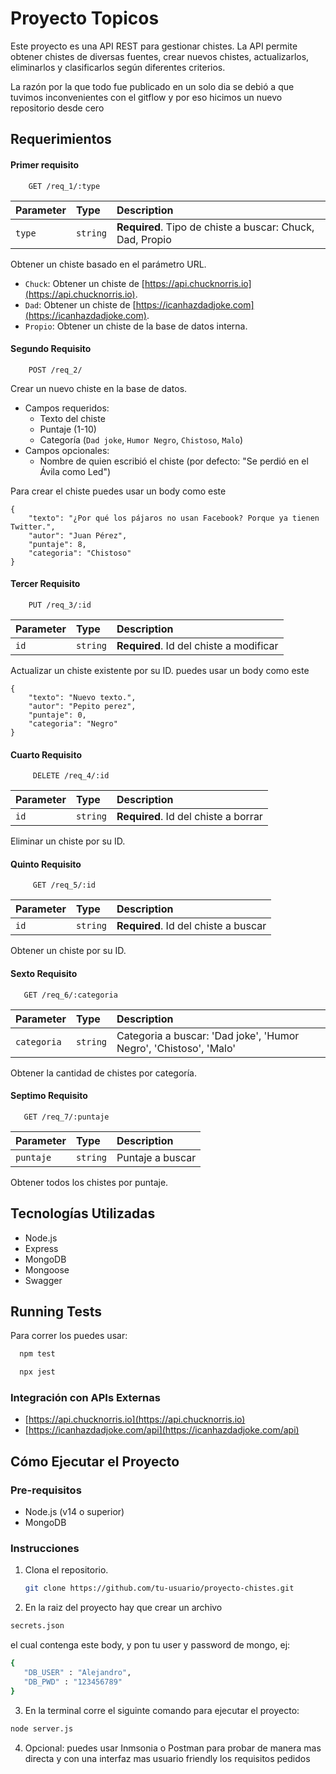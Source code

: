 
# Proyecto Topicos 

Este proyecto es una API REST para gestionar chistes. La API permite obtener chistes de diversas fuentes, crear nuevos chistes, actualizarlos, eliminarlos y clasificarlos según diferentes criterios.
 
La razón por la que todo fue publicado en un solo dia se debió a que tuvimos inconvenientes con el gitflow y por eso hicimos un nuevo repositorio desde cero



## Requerimientos

#### Primer requisito

```http
    GET /req_1/:type
```

| Parameter | Type     | Description                |
| :-------- | :------- | :------------------------- |
| `type` | `string` | **Required**. Tipo de chiste a buscar: Chuck, Dad, Propio|

Obtener un chiste basado en el parámetro URL.
   - `Chuck`: Obtener un chiste de [https://api.chucknorris.io](https://api.chucknorris.io).
   - `Dad`: Obtener un chiste de [https://icanhazdadjoke.com](https://icanhazdadjoke.com).
   - `Propio`: Obtener un chiste de la base de datos interna.
#### Segundo Requisito

```http
    POST /req_2/
```
Crear un nuevo chiste en la base de datos.
   - Campos requeridos:
     - Texto del chiste
     - Puntaje (1-10)
     - Categoría (`Dad joke`, `Humor Negro`, `Chistoso`, `Malo`)
   - Campos opcionales:
     - Nombre de quien escribió el chiste (por defecto: "Se perdió en el Ávila como Led")

Para crear el chiste puedes usar un body como este

```http
{
    "texto": "¿Por qué los pájaros no usan Facebook? Porque ya tienen Twitter.",
    "autor": "Juan Pérez",
    "puntaje": 8,
    "categoria": "Chistoso"
}
```

#### Tercer Requisito

```http
    PUT /req_3/:id
```

| Parameter | Type     | Description                       |
| :-------- | :------- | :-------------------------------- |
| `id`      | `string` | **Required**. Id del chiste a modificar |

Actualizar un chiste existente por su ID. puedes usar un body como este

```http
{
    "texto": "Nuevo texto.",
    "autor": "Pepito perez",
    "puntaje": 0,
    "categoria": "Negro"
}
```
#### Cuarto Requisito


```http
     DELETE /req_4/:id
```

| Parameter | Type     | Description                       |
| :-------- | :------- | :-------------------------------- |
| `id`      | `string` | **Required**. Id del chiste a borrar |

Eliminar un chiste por su ID.

#### Quinto Requisito


```http
     GET /req_5/:id
```

| Parameter | Type     | Description                       |
| :-------- | :------- | :-------------------------------- |
| `id`      | `string` | **Required**. Id del chiste a buscar |

Obtener un chiste por su ID.

#### Sexto Requisito


```http
   GET /req_6/:categoria
```

| Parameter | Type     | Description                       |
| :-------- | :------- | :-------------------------------- |
| `categoria`      | `string` |  Categoria a buscar: 'Dad joke', 'Humor Negro', 'Chistoso', 'Malo'

Obtener la cantidad de chistes por categoría.

#### Septimo Requisito

```http
   GET /req_7/:puntaje
```

| Parameter | Type     | Description                       |
| :-------- | :------- | :-------------------------------- |
| `puntaje`      | `string` |  Puntaje a buscar

 Obtener todos los chistes por puntaje.
 
## Tecnologías Utilizadas

- Node.js
- Express
- MongoDB
- Mongoose
- Swagger




## Running Tests

Para correr los puedes usar:
```bash
  npm test
```
```bash
  npx jest
```




### Integración con APIs Externas

- [https://api.chucknorris.io](https://api.chucknorris.io)
- [https://icanhazdadjoke.com/api](https://icanhazdadjoke.com/api)



## Cómo Ejecutar el Proyecto

### Pre-requisitos

- Node.js (v14 o superior)
- MongoDB

### Instrucciones

1. Clona el repositorio.
   ```bash
   git clone https://github.com/tu-usuario/proyecto-chistes.git

2. En la raiz del proyecto hay que crear un archivo 

 ```bash
secrets.json
```
el cual contenga este body, y pon tu user y password de mongo, ej:

 ```bash
{
    "DB_USER" : "Alejandro",
    "DB_PWD" : "123456789"
}
```
3. En la terminal corre el siguinte comando para ejecutar el proyecto:
 ```bash
node server.js
```

4. Opcional: puedes usar Inmsonia o Postman para probar de manera mas directa y con una interfaz mas usuario friendly los requisitos pedidos
